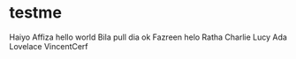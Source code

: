 # testme
Haiyo
Affiza
hello world
Bila pull dia ok
Fazreen
helo
Ratha
Charlie
Lucy 
Ada
Lovelace
VincentCerf
